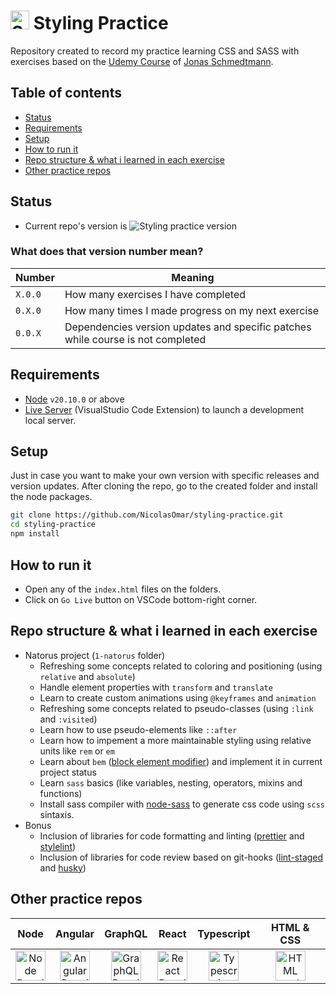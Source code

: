 # <img src="https://cdn.simpleicons.org/sass" title="Styling Practice Repo" alt="Styling Practice Repo" width="30"> Styling Practice
Repository created to record my practice learning CSS and SASS with exercises based on the [Udemy Course](https://www.udemy.com/course/advanced-css-and-sass) of [Jonas Schmedtmann](https://www.udemy.com/user/jonasschmedtmann/).

## Table of contents
- [Status](#status)
- [Requirements](#requirements)
- [Setup](#setup)
- [How to run it](#how-to-run-it)
- [Repo structure & what i learned in each exercise](#repo-structure--what-i-learned-in-each-exercise)
- [Other practice repos](#other-practice-repos)

## Status
- Current repo's version is ![Styling practice version](https://img.shields.io/github/package-json/v/nicolasomar/styling-practice?color=success&label=%20&style=flat-square)

### What does that version number mean?
| Number | Meaning |
| ------ | ------ |
| `X.0.0` | How many exercises I have completed |
| `0.X.0` | How many times I made progress on my next exercise |
| `0.0.X` | Dependencies version updates and specific patches while course is not completed |

## Requirements
- [Node](https://nodejs.org/en/download/) `v20.10.0` or above
- [Live Server](https://marketplace.visualstudio.com/items?itemName=ritwickdey.LiveServer) (VisualStudio Code Extension) to launch a development local server.

## Setup
Just in case you want to make your own version with specific releases and version updates.
After cloning the repo, go to the created folder and install the node packages.
```sh
git clone https://github.com/NicolasOmar/styling-practice.git
cd styling-practice
npm install
```

## How to run it
- Open any of the `index.html` files on the folders.
- Click on `Go Live` button on VSCode bottom-right corner.

## Repo structure & what i learned in each exercise
- Natorus project (`1-natorus` folder)
  - Refreshing some concepts related to coloring and positioning (using `relative` and `absolute`)
  - Handle element properties with `transform` and `translate`
  - Learn to create custom animations using `@keyframes` and `animation`
  - Refreshing some concepts related to pseudo-classes (using `:link` and `:visited`)
  - Learn how to use pseudo-elements like `::after`
  - Learn how to impement a more maintainable styling using relative units like `rem` or `em`
  - Learn about `bem` ([block element modifier](https://getbem.com/)) and implement it in current project status
  - Learn `sass` basics (like variables, nesting, operators, mixins and functions)
  - Install sass compiler with [node-sass](https://www.npmjs.com/package/node-sass) to generate css code using `scss` sintaxis.
- Bonus
  - Inclusion of libraries for code formatting and linting ([prettier](https://github.com/prettier/prettier) and [stylelint](https://github.com/stylelint/stylelint))
  - Inclusion of libraries for code review based on git-hooks ([lint-staged](https://github.com/lint-staged/lint-staged) and [husky](https://github.com/typicode/husky))

## Other practice repos
| Node | Angular | GraphQL | React | Typescript | HTML & CSS |
| :---: | :---: | :---: | :---: | :---: | :---: |
| [<img src="https://cdn.simpleicons.org/node.js" title="Node Practice Repo" alt="Node Practice Repo" width="48">](https://github.com/NicolasOmar/node-practice) | [<img src="https://cdn.simpleicons.org/angular" title="Angular Practice Repo" alt="Angular Practice Repo" width="48">](https://github.com/NicolasOmar/angular-practice) | [<img src="https://cdn.simpleicons.org/graphql" title="GraphQL Practice Repo" alt="GraphQL Practice Repo" width="48">](https://github.com/NicolasOmar/graphql-practice) | [<img src="https://cdn.simpleicons.org/react" title="React Practice Repo" alt="React Practice Repo" width="48">](https://github.com/NicolasOmar/react-practice) | [<img src="https://cdn.simpleicons.org/typescript" title="Typescript Practice Repo" alt="Typescript Practice Repo" width="48">](https://github.com/NicolasOmar/typescript-practice) |  [<img src="https://cdn.simpleicons.org/html5" title="HTML and CSS Practice Repo" alt="HTML and CSS Practice Repo" width="48px">](https://github.com/NicolasOmar/html-css-practice) |